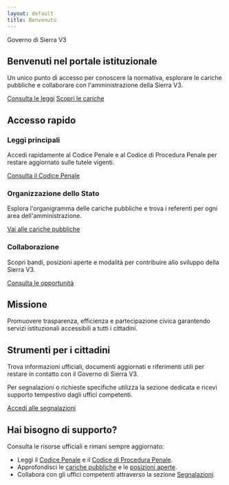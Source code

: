 ```yaml
---
layout: default
title: Benvenuto
---
```


<section class="hero">
  <div class="hero-content">
    <span class="hero-tag">Governo di Sierra V3</span>
    <h1 class="hero-title">Benvenuti nel portale istituzionale</h1>
    <p class="hero-lead">Un unico punto di accesso per conoscere la normativa, esplorare le cariche pubbliche e collaborare con l'amministrazione della Sierra V3.</p>
    <div class="hero-actions">
      <a class="button primary" href="{{ '/codice-penale/' | relative_url }}">Consulta le leggi</a>
      <a class="button secondary" href="{{ '/cariche-pubbliche/' | relative_url }}">Scopri le cariche</a>
    </div>
  </div>
  <div class="hero-visual" aria-hidden="true">
    <div class="hero-symbol"></div>
  </div>
</section>

<section class="quick-links">
  <h2>Accesso rapido</h2>
  <div class="quick-grid">
    <article class="quick-card">
      <h3>Leggi principali</h3>
      <p>Accedi rapidamente al Codice Penale e al Codice di Procedura Penale per restare aggiornato sulle tutele vigenti.</p>
      <a class="inline-link" href="{{ '/codice-penale/' | relative_url }}">Consulta il Codice Penale</a>
    </article>
    <article class="quick-card">
      <h3>Organizzazione dello Stato</h3>
      <p>Esplora l'organigramma delle cariche pubbliche e trova i referenti per ogni area dell'amministrazione.</p>
      <a class="inline-link" href="{{ '/cariche-pubbliche/' | relative_url }}">Vai alle cariche pubbliche</a>
    </article>
    <article class="quick-card">
      <h3>Collaborazione</h3>
      <p>Scopri bandi, posizioni aperte e modalità per contribuire allo sviluppo della Sierra V3.</p>
      <a class="inline-link" href="{{ '/posizioni-aperte/' | relative_url }}">Consulta le opportunità</a>
    </article>
  </div>
</section>

<section class="focus-areas">
  <article class="focus-card">
    <h2>Missione</h2>
    <p>Promuovere trasparenza, efficienza e partecipazione civica garantendo servizi istituzionali accessibili a tutti i cittadini.</p>
  </article>
  <article class="focus-card highlight">
    <h2>Strumenti per i cittadini</h2>
    <p>Trova informazioni ufficiali, documenti aggiornati e riferimenti utili per restare in contatto con il Governo di Sierra V3.</p>
    <p>Per segnalazioni o richieste specifiche utilizza la sezione dedicata e ricevi supporto tempestivo dagli uffici competenti.</p>
    <a class="inline-link" href="{{ '/segnalazioni/' | relative_url }}">Accedi alle segnalazioni</a>
  </article>
</section>

<section class="callout">
  <h2>Hai bisogno di supporto?</h2>
  <p>Consulta le risorse ufficiali e rimani sempre aggiornato:</p>
  <ul>
    <li>Leggi il <a href="{{ '/codice-penale/' | relative_url }}">Codice Penale</a> e il <a href="{{ '/codice-procedura-penale/' | relative_url }}">Codice di Procedura Penale</a>.</li>
    <li>Approfondisci le <a href="{{ '/cariche-pubbliche/' | relative_url }}">cariche pubbliche</a> e le <a href="{{ '/posizioni-aperte/' | relative_url }}">posizioni aperte</a>.</li>
    <li>Collabora con gli uffici competenti attraverso la sezione <a href="{{ '/segnalazioni/' | relative_url }}">Segnalazioni</a>.</li>
  </ul>
</section>
